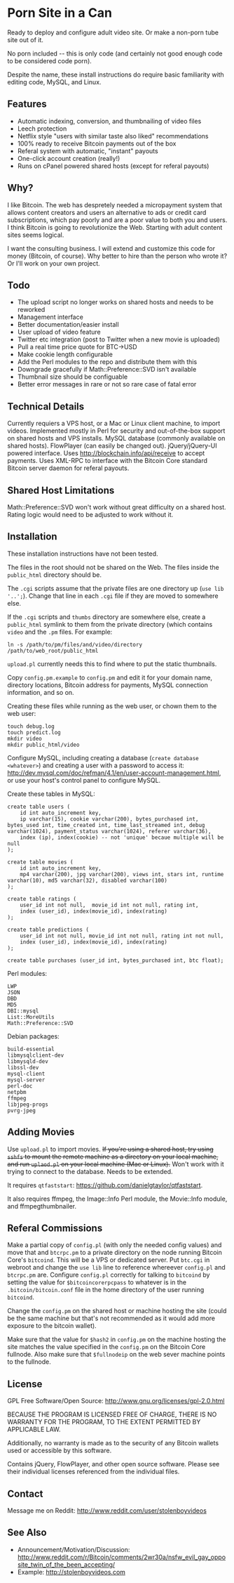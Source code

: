 
# Porn Site in a Can

Ready to deploy and configure adult video site.  Or make a non-porn tube site out of it.

No porn included -- this is only code (and certainly not good enough code to be considered code porn).

Despite the name, these install instructions do require basic familiarity with editing code,
MySQL, and Linux.

## Features

* Automatic indexing, conversion, and thumbnailing of video files
* Leech protection
* Netflix style "users with similar taste also liked" recommendations
* 100% ready to receive Bitcoin payments out of the box
* Referal system with automatic, "instant" payouts
* One-click account creation (really!)
* Runs on cPanel powered shared hosts (except for referal payouts)

## Why?

I like Bitcoin.  The web has despretely needed a micropayment system that
allows content creators and users an alternative to ads or credit card
subscriptions, which pay poorly and are a poor value to both you and users.
I think Bitcoin is going to revolutionize the Web.
Starting with adult content sites seems logical.

I want the consulting business.  I will extend and customize this code for
money (Bitcoin, of course).  Why better to hire than the person who wrote it?
Or I'll work on your own project.

## Todo

* The upload script no longer works on shared hosts and needs to be reworked
* Management interface
* Better documentation/easier install
* User upload of video feature
* Twitter etc integration (post to Twitter when a new movie is uploaded)
* Pull a real time price quote for BTC->USD
* Make cookie length configurable
* Add the Perl modules to the repo and distribute them with this
* Downgrade gracefully if Math::Preference::SVD isn't available
* Thumbnail size should be configuable
* Better error messages in rare or not so rare case of fatal error

## Technical Details

Currently requiers a VPS host, or a Mac or Linux client machine, to import videos.
Implemented mostly in Perl for security and out-of-the-box support on shared
hosts and VPS installs.
MySQL database (commonly available on shared hosts).
FlowPlayer (can easily be changed out).
jQuery/jQuery-UI powered interface.
Uses http://blockchain.info/api/receive to accept payments.
Uses XML-RPC to interface with the Bitcoin Core standard Bitcoin server
daemon for referal payouts.

## Shared Host Limitations

Math::Preference::SVD won't work without great difficulty on a shared host.
Rating logic would need to be adjusted to work without it.

## Installation

These installation instructions have not been tested.

The files in the root should not be shared on the Web.  The files inside
the `public_html` directory should be.

The `.cgi` scripts assume that the private files are one directory up
(`use lib '..';`).  Change that line in each `.cgi` file if they are
moved to somewhere else.

If the `.cgi` scripts and `thumbs` directory are somewhere else, create
a `public_html` symlink to them from the private directory (which contains `video` and the `.pm` files.
For example:

    ln -s /path/to/pm/files/and/video/directory /path/to/web_root/public_html

`upload.pl` currently needs this to find where to put the static thumbnails.

Copy `config.pm.example` to `config.pm` and edit it for your domain 
name, directory locations, Bitcoin address for payments, MySQL
connection information, and so on.

Creating these files while running as the web user, or chown them to the web user:

```
touch debug.log
touch predict.log
mkdir video
mkdir public_html/video
```

Configure MySQL, including creating a database (`create database <whatever>`)
and creating a user with a password to access it:
http://dev.mysql.com/doc/refman/4.1/en/user-account-management.html,
or use your host's control panel to configure MySQL.

Create these tables in MySQL:

```
create table users (
    id int auto_increment key,
    ip varchar(15), cookie varchar(200), bytes_purchased int, bytes_used int, time_created int, time_last_streamed int, debug varchar(1024), payment_status varchar(1024), referer varchar(36),
    index (ip), index(cookie) -- not 'unique' becaue multiple will be null
);

create table movies (
    id int auto_increment key,
    mp4 varchar(200), jpg varchar(200), views int, stars int, runtime varchar(10), md5 varchar(32), disabled varchar(100)
);

create table ratings (
    user_id int not null,  movie_id int not null, rating int,
    index (user_id), index(movie_id), index(rating)
);

create table predictions (
    user_id int not null, movie_id int not null, rating int not null,
    index (user_id), index(movie_id), index(rating)
);

create table purchases (user_id int, bytes_purchased int, btc float);
```

Perl modules:

```
LWP
JSON
DBD
MD5
DBI::mysql
List::MoreUtils
Math::Preference::SVD
```

Debian packages:

```
build-essential
libmysqlclient-dev
libmysqld-dev
libssl-dev
mysql-client
mysql-server
perl-doc
netpbm
ffmpeg
libjpeg-progs
pvrg-jpeg
```

## Adding Movies

Use `upload.pl` to import movies.
~~If you're using a shared host, try using `sshfs` to mount the remote machine as a directory on your local machine, and run `uplaod.pl` on your local machine (Mac or Linux).~~ Won't work with it trying to connect to the database.  Needs to be extended.

It requires `qtfaststart`:  https://github.com/danielgtaylor/qtfaststart.

It also requires ffmpeg, the Image::Info Perl module, the Movie::Info module, and ffmpegthumbnailer.

## Referal Commissions

Make a partial copy of `config.pl` (with only the needed config values) and move that and `btcrpc.pm` to a private directory on the node running Bitcoin Core's `bitcoind`.
This will be a VPS or dedicated server.
Put `btc.cgi` in webroot and change the `use lib` line to reference whereever `config.pl` and `btcrpc.pm` are.
Configure `config.pl` correctly for talking to `bitcoind` by setting the value for `$bitcoincorerpcpass` to whatever is in the
`.bitcoin/bitcoin.conf` file in the home directory of the user running `bitcoind`.

Change the `config.pm` on the shared host or machine hosting the site (could be the same machine but that's not recommended as it would add more exposure to the bitcoin wallet). 

Make sure that the value for `$hash2` in `config.pm` on the machine hosting the site matches the value specified in the `config.pm` on the Bitcoin Core fullnode.
Also make sure that `$fullnodeip` on the web sever machine points to the fullnode.

## License

GPL Free Software/Open Source:  http://www.gnu.org/licenses/gpl-2.0.html

BECAUSE THE PROGRAM IS LICENSED FREE OF CHARGE, THERE IS NO WARRANTY FOR THE PROGRAM, TO THE EXTENT PERMITTED BY APPLICABLE LAW. 

Additionally, no warranty is made as to the security of any Bitcoin wallets used or accessible by this software.

Contains jQuery, FlowPlayer, and other open source software.
Please see their individual licenses referenced from the individual files.

## Contact

Message me on Reddit:  http://www.reddit.com/user/stolenboyvideos

## See Also

* Announcement/Motivation/Discussion:  http://www.reddit.com/r/Bitcoin/comments/2wr30a/nsfw_evil_gay_opposite_twin_of_the_been_accepting/
* Example:  http://stolenboyvideos.com

